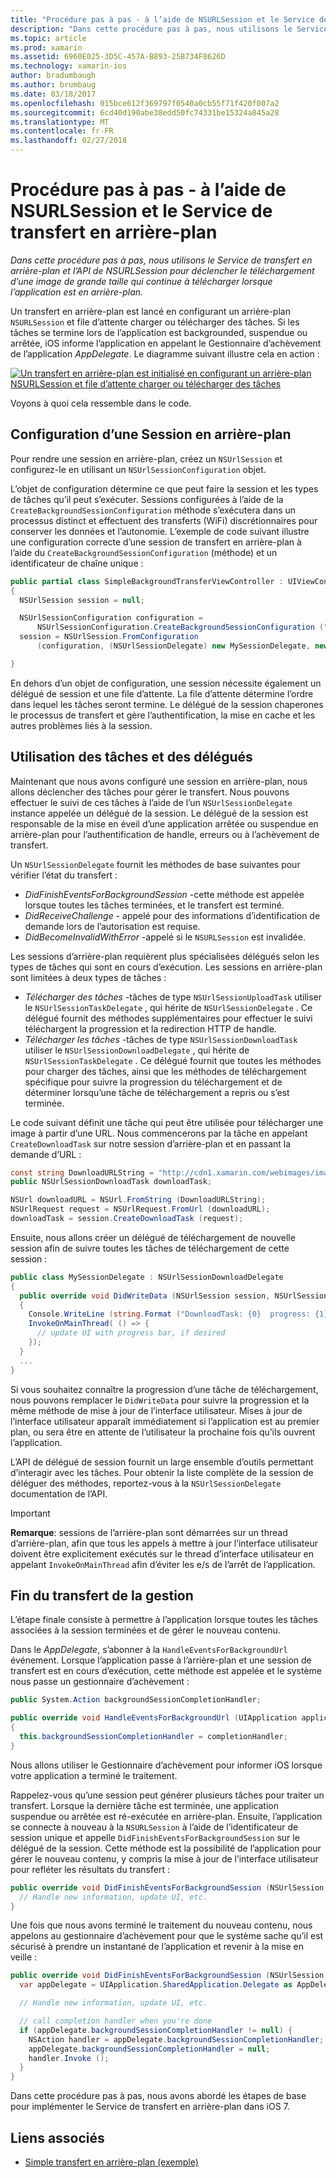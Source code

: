 ```yaml
---
title: "Procédure pas à pas - à l’aide de NSURLSession et le Service de transfert en arrière-plan"
description: "Dans cette procédure pas à pas, nous utilisons le Service de transfert en arrière-plan et l’API de NSURLSession pour déclencher le téléchargement d’une image de grande taille qui continue à télécharger lorsque l’application est en arrière-plan."
ms.topic: article
ms.prod: xamarin
ms.assetid: 6960E025-3D5C-457A-B893-25B734F8626D
ms.technology: xamarin-ios
author: bradumbaugh
ms.author: brumbaug
ms.date: 03/18/2017
ms.openlocfilehash: 015bce612f369797f0540a0cb55f71f420f007a2
ms.sourcegitcommit: 6cd40d190abe38edd50fc74331be15324a845a28
ms.translationtype: MT
ms.contentlocale: fr-FR
ms.lasthandoff: 02/27/2018
---
```

# <a name="walkthrough---using-background-transfer-service-and-nsurlsession"></a>Procédure pas à pas - à l’aide de NSURLSession et le Service de transfert en arrière-plan

_Dans cette procédure pas à pas, nous utilisons le Service de transfert en arrière-plan et l’API de NSURLSession pour déclencher le téléchargement d’une image de grande taille qui continue à télécharger lorsque l’application est en arrière-plan._

Un transfert en arrière-plan est lancé en configurant un arrière-plan `NSURLSession` et file d’attente charger ou télécharger des tâches. Si les tâches se termine lors de l’application est backgrounded, suspendue ou arrêtée, iOS informe l’application en appelant le Gestionnaire d’achèvement de l’application *AppDelegate*. Le diagramme suivant illustre cela en action :

 [ ![](background-transfer-walkthrough-images/transfer.png "Un transfert en arrière-plan est initialisé en configurant un arrière-plan NSURLSession et file d’attente charger ou télécharger des tâches")](background-transfer-walkthrough-images/transfer.png)

Voyons à quoi cela ressemble dans le code.

## <a name="configuring-a-background-session"></a>Configuration d’une Session en arrière-plan

Pour rendre une session en arrière-plan, créez un `NSUrlSession` et configurez-le en utilisant un `NSUrlSessionConfiguration` objet.

L’objet de configuration détermine ce que peut faire la session et les types de tâches qu’il peut s’exécuter.
Sessions configurées à l’aide de la `CreateBackgroundSessionConfiguration` méthode s’exécutera dans un processus distinct et effectuent des transferts (WiFi) discrétionnaires pour conserver les données et l’autonomie.
L’exemple de code suivant illustre une configuration correcte d’une session de transfert en arrière-plan à l’aide du `CreateBackgroundSessionConfiguration` (méthode) et un identificateur de chaîne unique :

```csharp
public partial class SimpleBackgroundTransferViewController : UIViewController
{
  NSUrlSession session = null;

  NSUrlSessionConfiguration configuration =
      NSUrlSessionConfiguration.CreateBackgroundSessionConfiguration ("com.SimpleBackgroundTransfer.BackgroundSession");
  session = NSUrlSession.FromConfiguration
      (configuration, (NSUrlSessionDelegate) new MySessionDelegate, new NSOperationQueue());

}
```

En dehors d’un objet de configuration, une session nécessite également un délégué de session et une file d’attente.
La file d’attente détermine l’ordre dans lequel les tâches seront termine. Le délégué de la session chaperones le processus de transfert et gère l’authentification, la mise en cache et les autres problèmes liés à la session.

## <a name="working-with-tasks-and-delegates"></a>Utilisation des tâches et des délégués

Maintenant que nous avons configuré une session en arrière-plan, nous allons déclencher des tâches pour gérer le transfert. Nous pouvons effectuer le suivi de ces tâches à l’aide de l’un `NSUrlSessionDelegate` instance appelée un délégué de la session. Le délégué de la session est responsable de la mise en éveil d’une application arrêtée ou suspendue en arrière-plan pour l’authentification de handle, erreurs ou à l’achèvement de transfert.

Un `NSUrlSessionDelegate` fournit les méthodes de base suivantes pour vérifier l’état du transfert :

-  *DidFinishEventsForBackgroundSession* -cette méthode est appelée lorsque toutes les tâches terminées, et le transfert est terminé.
-  *DidReceiveChallenge* - appelé pour des informations d’identification de demande lors de l’autorisation est requise.
-  *DidBecomeInvalidWithError* -appelé si le `NSURLSession` est invalidée.


Les sessions d’arrière-plan requièrent plus spécialisées délégués selon les types de tâches qui sont en cours d’exécution. Les sessions en arrière-plan sont limitées à deux types de tâches :

-  *Télécharger des tâches* -tâches de type `NSUrlSessionUploadTask` utiliser le `NSUrlSessionTaskDelegate` , qui hérite de `NSUrlSessionDelegate` . Ce délégué fournit des méthodes supplémentaires pour effectuer le suivi téléchargent la progression et la redirection HTTP de handle.
-  *Télécharger les tâches* -tâches de type `NSUrlSessionDownloadTask` utiliser le `NSUrlSessionDownloadDelegate` , qui hérite de `NSUrlSessionTaskDelegate` . Ce délégué fournit que toutes les méthodes pour charger des tâches, ainsi que les méthodes de téléchargement spécifique pour suivre la progression du téléchargement et de déterminer lorsqu’une tâche de téléchargement a repris ou s’est terminée.


Le code suivant définit une tâche qui peut être utilisée pour télécharger une image à partir d’une URL. Nous commencerons par la tâche en appelant `CreateDownloadTask` sur notre session d’arrière-plan et en passant la demande d’URL :

```csharp
const string DownloadURLString = "http://cdn1.xamarin.com/webimages/images/xamarin.png";
public NSUrlSessionDownloadTask downloadTask;

NSUrl downloadURL = NSUrl.FromString (DownloadURLString);
NSUrlRequest request = NSUrlRequest.FromUrl (downloadURL);
downloadTask = session.CreateDownloadTask (request);
```

Ensuite, nous allons créer un délégué de téléchargement de nouvelle session afin de suivre toutes les tâches de téléchargement de cette session :

```csharp
public class MySessionDelegate : NSUrlSessionDownloadDelegate
{
  public override void DidWriteData (NSUrlSession session, NSUrlSessionDownloadTask downloadTask, long bytesWritten, long totalBytesWritten, long totalBytesExpectedToWrite)
  {
    Console.WriteLine (string.Format ("DownloadTask: {0}  progress: {1}", downloadTask, progress));
    InvokeOnMainThread( () => {
      // update UI with progress bar, if desired
    });
  }
  ...
}
```

Si vous souhaitez connaître la progression d’une tâche de téléchargement, nous pouvons remplacer le `DidWriteData` pour suivre la progression et la même méthode de mise à jour de l’interface utilisateur. Mises à jour de l’interface utilisateur apparaît immédiatement si l’application est au premier plan, ou sera être en attente de l’utilisateur la prochaine fois qu’ils ouvrent l’application.

L’API de délégué de session fournit un large ensemble d’outils permettant d’interagir avec les tâches. Pour obtenir la liste complète de la session de déléguer des méthodes, reportez-vous à la `NSUrlSessionDelegate` documentation de l’API.

> [!IMPORTANT]
> **Remarque**: sessions de l’arrière-plan sont démarrées sur un thread d’arrière-plan, afin que tous les appels à mettre à jour l’interface utilisateur doivent être explicitement exécutés sur le thread d’interface utilisateur en appelant `InvokeOnMainThread` afin d’éviter les e/s de l’arrêt de l’application. 


## <a name="handling-transfer-completion"></a>Fin du transfert de la gestion

L’étape finale consiste à permettre à l’application lorsque toutes les tâches associées à la session terminées et de gérer le nouveau contenu.

Dans le *AppDelegate*, s’abonner à la `HandleEventsForBackgroundUrl` événement. Lorsque l’application passe à l’arrière-plan et une session de transfert est en cours d’exécution, cette méthode est appelée et le système nous passe un gestionnaire d’achèvement :

```csharp
public System.Action backgroundSessionCompletionHandler;

public override void HandleEventsForBackgroundUrl (UIApplication application, string sessionIdentifier, System.Action completionHandler)
{
  this.backgroundSessionCompletionHandler = completionHandler;
}
```

Nous allons utiliser le Gestionnaire d’achèvement pour informer iOS lorsque votre application a terminé le traitement.

Rappelez-vous qu’une session peut générer plusieurs tâches pour traiter un transfert. Lorsque la dernière tâche est terminée, une application suspendue ou arrêtée est ré-exécutée en arrière-plan. Ensuite, l’application se connecte à nouveau à la `NSURLSession` à l’aide de l’identificateur de session unique et appelle `DidFinishEventsForBackgroundSession` sur le délégué de la session. Cette méthode est la possibilité de l’application pour gérer le nouveau contenu, y compris la mise à jour de l’interface utilisateur pour refléter les résultats du transfert :

```csharp
public override void DidFinishEventsForBackgroundSession (NSUrlSession session) {
  // Handle new information, update UI, etc.
}
```

Une fois que nous avons terminé le traitement du nouveau contenu, nous appelons au gestionnaire d’achèvement pour que le système sache qu’il est sécurisé à prendre un instantané de l’application et revenir à la mise en veille :

```csharp
public override void DidFinishEventsForBackgroundSession (NSUrlSession session) {
  var appDelegate = UIApplication.SharedApplication.Delegate as AppDelegate;

  // Handle new information, update UI, etc.

  // call completion handler when you're done
  if (appDelegate.backgroundSessionCompletionHandler != null) {
    NSAction handler = appDelegate.backgroundSessionCompletionHandler;
    appDelegate.backgroundSessionCompletionHandler = null;
    handler.Invoke ();
  }
}
```

Dans cette procédure pas à pas, nous avons abordé les étapes de base pour implémenter le Service de transfert en arrière-plan dans iOS 7.



## <a name="related-links"></a>Liens associés

- [Simple transfert en arrière-plan (exemple)](https://developer.xamarin.com/samples/monotouch/SimpleBackgroundTransfer/)
